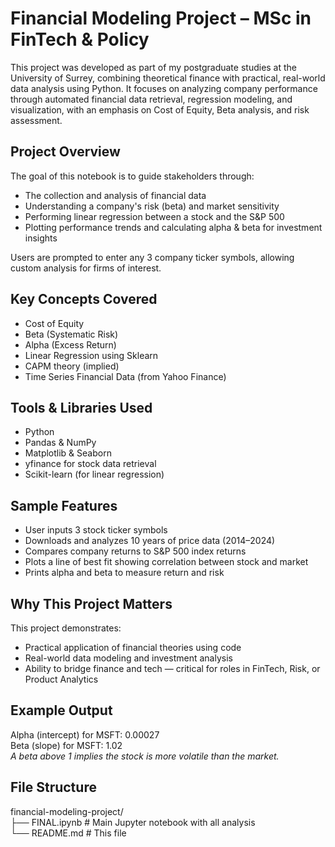 # Financial Modeling Project – MSc in FinTech & Policy

This project was developed as part of my postgraduate studies at the University of Surrey, combining theoretical finance with practical, real-world data analysis using Python. It focuses on analyzing company performance through automated financial data retrieval, regression modeling, and visualization, with an emphasis on Cost of Equity, Beta analysis, and risk assessment.

## Project Overview
The goal of this notebook is to guide stakeholders through:
- The collection and analysis of financial data
- Understanding a company's risk (beta) and market sensitivity
- Performing linear regression between a stock and the S&P 500
- Plotting performance trends and calculating alpha & beta for investment insights

Users are prompted to enter any 3 company ticker symbols, allowing custom analysis for firms of interest.

## Key Concepts Covered
- Cost of Equity
- Beta (Systematic Risk)
- Alpha (Excess Return)
- Linear Regression using Sklearn
- CAPM theory (implied)
- Time Series Financial Data (from Yahoo Finance)

## Tools & Libraries Used
- Python
- Pandas & NumPy
- Matplotlib & Seaborn
- yfinance for stock data retrieval
- Scikit-learn (for linear regression)

## Sample Features
- User inputs 3 stock ticker symbols
- Downloads and analyzes 10 years of price data (2014–2024)
- Compares company returns to S&P 500 index returns
- Plots a line of best fit showing correlation between stock and market
- Prints alpha and beta to measure return and risk

## Why This Project Matters
This project demonstrates:
- Practical application of financial theories using code
- Real-world data modeling and investment analysis
- Ability to bridge finance and tech — critical for roles in FinTech, Risk, or Product Analytics

## Example Output
Alpha (intercept) for MSFT: 0.00027  
Beta (slope) for MSFT: 1.02  
*A beta above 1 implies the stock is more volatile than the market.*

## File Structure
financial-modeling-project/  
├── FINAL.ipynb      # Main Jupyter notebook with all analysis  
└── README.md        # This file
